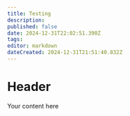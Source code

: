 ```yaml
---
title: Testing
description: 
published: false
date: 2024-12-31T22:02:51.390Z
tags: 
editor: markdown
dateCreated: 2024-12-31T21:51:40.832Z
---
```


# Header
Your content here